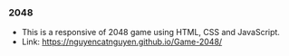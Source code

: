### 2048 
- This is a responsive of 2048 game using HTML, CSS and JavaScript.
- Link:  https://nguyencatnguyen.github.io/Game-2048/
